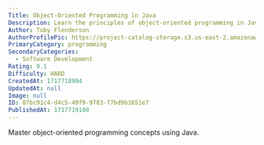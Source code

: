 ```yaml
---
Title: Object-Oriented Programming in Java
Description: Learn the principles of object-oriented programming in Java.
Author: Toby Flenderson
AuthorProfilePic: https://project-catalog-storage.s3.us-east-2.amazonaws.com/images/pfp.png
PrimaryCategory: programming
SecondaryCategories:
  - Software Development
Rating: 9.1
Difficulty: HARD
CreatedAt: 1717718994
UpdatedAt: null
Image: null
ID: 87bc91c4-d4c5-49f9-9783-f7bd9b1651e7
PublishedAt: 1717719100
---
```


Master object-oriented programming concepts using Java.
